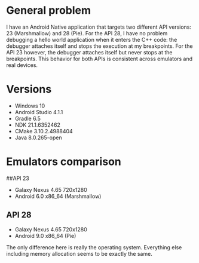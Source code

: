 # General problem

I have an Android Native application that targets two different API versions: 23 (Marshmallow) and 28 (Pie). For the API 28, I have no problem debugging a hello world application when it enters the C++ code: the debugger attaches itself and stops the execution at my breakpoints. For the API 23 however, the debugger attaches itself but never stops at the breakpoints. This behavior for both APIs is consistent across emulators and real devices.

# Versions
- Windows 10
- Android Studio 4.1.1
- Gradle 6.5
- NDK 21.1.6352462
- CMake 3.10.2.4988404
- Java 8.0.265-open

# Emulators comparison
##API 23

- Galaxy Nexus 4.65 720x1280
- Android 6.0 x86_64 (Marshmallow)

## API 28
- Galaxy Nexus 4.65 720x1280
- Android 9.0 x86_64 (Pie)

The only difference here is really the operating system. Everything else including memory allocation seems to be exactly the same.
